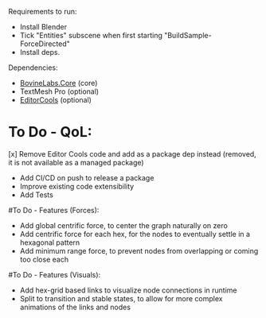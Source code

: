 Requirements to run:
- Install Blender
- Tick "Entities" subscene when first starting "BuildSample-ForceDirected"
- Install deps.

Dependencies:
- [BovineLabs.Core](https://github.com/tertle/com.bovinelabs.core) (core)
- TextMesh Pro (optional)
- [EditorCools](https://github.com/datsfain/EditorCools/tree/main) (optional)


# To Do - QoL:
[x] Remove Editor Cools code and add as a package dep instead (removed, it is not available as a managed package)
- Add CI/CD on push to release a package
- Improve existing code extensibility
- Add Tests

#To Do - Features (Forces):
- Add global centrific force, to center the graph naturally on zero
- Add centrific force for each hex, for the nodes to eventually settle in a hexagonal pattern
- Add minimum range force, to prevent nodes from overlapping or coming too close each

#To Do - Features (Visuals):
- Add hex-grid based links to visualize node connections in runtime
- Split to transition and stable states, to allow for more complex animations of the links and nodes
